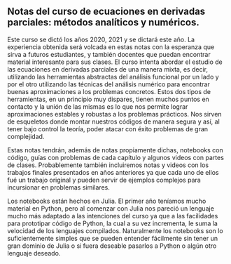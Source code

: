 ## Notas del curso de ecuaciones en derivadas parciales: métodos analíticos y numéricos.

Este curso se dictó los años 2020, 2021 y se dictará este año. La experiencia obtenida será volcada en estas notas con la esperanza que sirva a futuros estudiantes, y también docentes que puedan encontrar material interesante para sus clases. 
El curso intenta abordar el estudio de las ecuaciones en derivadas parciales de una manera mixta, es decir, utilizando las herramientas abstractas del análisis funcional por un lado y por el otro utilizando las técnicas del análisis numérico para encontrar buenas aproximaciones a los problemas concretos. Estos dos tipos de herramientas, en un principio muy dispares, tienen muchos puntos en contacto y la unión de las mismas es lo que nos permite lograr aproximaciones estables y robustas a los problemas prácticos. Nos sirven de esqueletos donde montar nuestros códigos de manera segura y así, al tener bajo control la teoría, poder atacar con éxito problemas de gran complejidad. 

Estas notas tendrán, además de notas propiamente dichas, notebooks con código, guías con problemas de cada capítulo y algunos videos con partes de clases. Probablemente también incluiremos notas y videos con los trabajos finales presentados en años anteriores ya que cada uno de ellos fué un trabajo original y pueden servir de ejemplos complejos para incursionar en problemas similares.

Los notebooks están hechos en Julia. El primer año teníamos mucho material en Python, pero al comenzar con Julia nos pareció un lenguaje mucho más adaptado a las intenciones del curso ya que a las facilidades para prototipar código de Python, la cual a su vez incrementa, le suma la velocidad de los lenguajes compilados. Naturalmente los notebooks son lo suficientemente simples que se pueden entender fácilmente sin tener un gran dominio de Julia o si fuera deseable pasarlos a Python o algún otro lenguaje deseado. 


